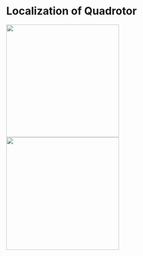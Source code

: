 # Localization of Quadrotor

<p float="left">
  <img src="assets/KLT_tracker_ORB.gif" width="300"/>
  <img src="assets/KLT_tracker_ORB2.gif" width="300"/> 
</p>
